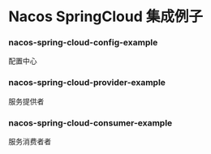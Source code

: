 # Nacos SpringCloud 集成例子

### nacos-spring-cloud-config-example
配置中心

### nacos-spring-cloud-provider-example
服务提供者

### nacos-spring-cloud-consumer-example 
服务消费者者